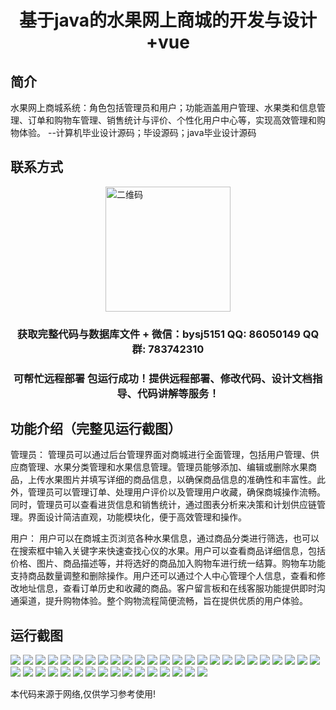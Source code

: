 <p><h1 align="center">基于java的水果网上商城的开发与设计+vue</h1></p>

## 简介
水果网上商城系统：角色包括管理员和用户；功能涵盖用户管理、水果类和信息管理、订单和购物车管理、销售统计与评价、个性化用户中心等，实现高效管理和购物体验。    --计算机毕业设计源码；毕设源码；java毕业设计源码


## 联系方式
<img src="https://bs-1329754181.cos.ap-shanghai.myqcloud.com/wx.jpg" alt="二维码" style="display: block; margin: 0 auto;" width="200px">
<p><h3 align="center">获取完整代码与数据库文件 + 微信：bysj5151 QQ: 86050149 QQ群: 783742310</h3></p>
<p><h3 align="center">可帮忙远程部署 包运行成功！提供远程部署、修改代码、设计文档指导、代码讲解等服务！</h3></p>

## 功能介绍（完整见运行截图）
管理员： 管理员可以通过后台管理界面对商城进行全面管理，包括用户管理、供应商管理、水果分类管理和水果信息管理。管理员能够添加、编辑或删除水果商品，上传水果图片并填写详细的商品信息，以确保商品信息的准确性和丰富性。此外，管理员可以管理订单、处理用户评价以及管理用户收藏，确保商城操作流畅。同时，管理员可以查看进货信息和销售统计，通过图表分析来决策和计划供应链管理。界面设计简洁直观，功能模块化，便于高效管理和操作。

用户： 用户可以在商城主页浏览各种水果信息，通过商品分类进行筛选，也可以在搜索框中输入关键字来快速查找心仪的水果。用户可以查看商品详细信息，包括价格、图片、商品描述等，并将选好的商品加入购物车进行统一结算。购物车功能支持商品数量调整和删除操作。用户还可以通过个人中心管理个人信息，查看和修改地址信息，查看订单历史和收藏的商品。客户留言板和在线客服功能提供即时沟通渠道，提升购物体验。整个购物流程简便流畅，旨在提供优质的用户体验。


## 运行截图
![](https://bs-1329754181.cos.ap-shanghai.myqcloud.com/ssm/FruitOnlineMall/img/001.jpg)
![](https://bs-1329754181.cos.ap-shanghai.myqcloud.com/ssm/FruitOnlineMall/img/002.jpg)
![](https://bs-1329754181.cos.ap-shanghai.myqcloud.com/ssm/FruitOnlineMall/img/003.jpg)
![](https://bs-1329754181.cos.ap-shanghai.myqcloud.com/ssm/FruitOnlineMall/img/004.jpg)
![](https://bs-1329754181.cos.ap-shanghai.myqcloud.com/ssm/FruitOnlineMall/img/005.jpg)
![](https://bs-1329754181.cos.ap-shanghai.myqcloud.com/ssm/FruitOnlineMall/img/006.jpg)
![](https://bs-1329754181.cos.ap-shanghai.myqcloud.com/ssm/FruitOnlineMall/img/007.jpg)
![](https://bs-1329754181.cos.ap-shanghai.myqcloud.com/ssm/FruitOnlineMall/img/008.jpg)
![](https://bs-1329754181.cos.ap-shanghai.myqcloud.com/ssm/FruitOnlineMall/img/009.jpg)
![](https://bs-1329754181.cos.ap-shanghai.myqcloud.com/ssm/FruitOnlineMall/img/010.jpg)
![](https://bs-1329754181.cos.ap-shanghai.myqcloud.com/ssm/FruitOnlineMall/img/011.jpg)
![](https://bs-1329754181.cos.ap-shanghai.myqcloud.com/ssm/FruitOnlineMall/img/012.jpg)
![](https://bs-1329754181.cos.ap-shanghai.myqcloud.com/ssm/FruitOnlineMall/img/013.jpg)
![](https://bs-1329754181.cos.ap-shanghai.myqcloud.com/ssm/FruitOnlineMall/img/014.jpg)
![](https://bs-1329754181.cos.ap-shanghai.myqcloud.com/ssm/FruitOnlineMall/img/015.jpg)
![](https://bs-1329754181.cos.ap-shanghai.myqcloud.com/ssm/FruitOnlineMall/img/016.jpg)
![](https://bs-1329754181.cos.ap-shanghai.myqcloud.com/ssm/FruitOnlineMall/img/017.jpg)
![](https://bs-1329754181.cos.ap-shanghai.myqcloud.com/ssm/FruitOnlineMall/img/018.jpg)
![](https://bs-1329754181.cos.ap-shanghai.myqcloud.com/ssm/FruitOnlineMall/img/019.jpg)
![](https://bs-1329754181.cos.ap-shanghai.myqcloud.com/ssm/FruitOnlineMall/img/020.jpg)
![](https://bs-1329754181.cos.ap-shanghai.myqcloud.com/ssm/FruitOnlineMall/img/021.jpg)
![](https://bs-1329754181.cos.ap-shanghai.myqcloud.com/ssm/FruitOnlineMall/img/022.jpg)
![](https://bs-1329754181.cos.ap-shanghai.myqcloud.com/ssm/FruitOnlineMall/img/023.jpg)
![](https://bs-1329754181.cos.ap-shanghai.myqcloud.com/ssm/FruitOnlineMall/img/024.jpg)
![](https://bs-1329754181.cos.ap-shanghai.myqcloud.com/ssm/FruitOnlineMall/img/025.jpg)
![](https://bs-1329754181.cos.ap-shanghai.myqcloud.com/ssm/FruitOnlineMall/img/026.jpg)
![](https://bs-1329754181.cos.ap-shanghai.myqcloud.com/ssm/FruitOnlineMall/img/027.jpg)
![](https://bs-1329754181.cos.ap-shanghai.myqcloud.com/ssm/FruitOnlineMall/img/028.jpg)
![](https://bs-1329754181.cos.ap-shanghai.myqcloud.com/ssm/FruitOnlineMall/img/029.jpg)
![](https://bs-1329754181.cos.ap-shanghai.myqcloud.com/ssm/FruitOnlineMall/img/030.jpg)
![](https://bs-1329754181.cos.ap-shanghai.myqcloud.com/ssm/FruitOnlineMall/img/031.jpg)
![](https://bs-1329754181.cos.ap-shanghai.myqcloud.com/ssm/FruitOnlineMall/img/032.jpg)
![](https://bs-1329754181.cos.ap-shanghai.myqcloud.com/ssm/FruitOnlineMall/img/033.jpg)
![](https://bs-1329754181.cos.ap-shanghai.myqcloud.com/ssm/FruitOnlineMall/img/034.jpg)
![](https://bs-1329754181.cos.ap-shanghai.myqcloud.com/ssm/FruitOnlineMall/img/035.jpg)
![](https://bs-1329754181.cos.ap-shanghai.myqcloud.com/ssm/FruitOnlineMall/img/036.jpg)
![](https://bs-1329754181.cos.ap-shanghai.myqcloud.com/ssm/FruitOnlineMall/img/037.jpg)
![](https://bs-1329754181.cos.ap-shanghai.myqcloud.com/ssm/FruitOnlineMall/img/038.jpg)
![](https://bs-1329754181.cos.ap-shanghai.myqcloud.com/ssm/FruitOnlineMall/img/039.jpg)
![](https://bs-1329754181.cos.ap-shanghai.myqcloud.com/ssm/FruitOnlineMall/img/040.jpg)
![](https://bs-1329754181.cos.ap-shanghai.myqcloud.com/ssm/FruitOnlineMall/img/041.jpg)

<p>本代码来源于网络,仅供学习参考使用!</p>
